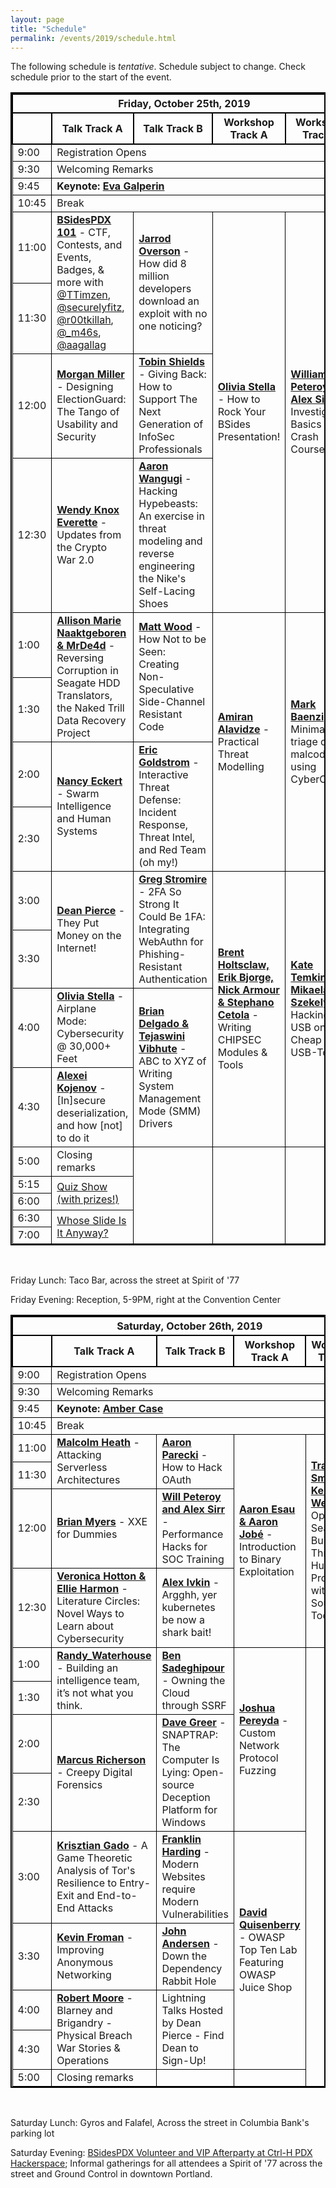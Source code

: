 ```yaml
---
layout: page
title: "Schedule"
permalink: /events/2019/schedule.html
---
```


<style>
table{
    border-collapse: collapse;
    border-spacing: 0;
    border:2px solid #000000;
}

th{
    border:2px solid #000000;
}

td{
    border:1px solid #000000;
}
</style>


The following schedule is *tentative*. Schedule subject to change. Check schedule prior to the start of the event.


<TABLE border="1">
<TH COLSPAN="5">Friday, October 25th, 2019</TH>

<TR>
  <TH></TH>
  <TH>Talk Track A</TH>
  <TH>Talk Track B</TH>
  <TH>Workshop Track A</TH>
  <TH>Workshop Track B</TH>
</TR>

<TR>
  <TD>9:00</TD>
  <TD COLSPAN="4">Registration Opens</TD>
</TR>

<TR>
  <TD>9:30</TD>
  <TD COLSPAN="4">Welcoming Remarks</TD>
</TR>

<TR>
  <TD MARKDOWN="span">9:45</TD>
  <TD COLSPAN="4" MARKDOWN="span"><b>Keynote: <a href="speakers.html#Eva">Eva Galperin</a></b></TD>

</TR>

<TR>
  <TD MARKDOWN="span">10:45</TD>
  <TD COLSPAN="4" MARKDOWN="span">Break</TD>
</TR>

<TR>
  <TD>11:00</TD>
  <TD ROWSPAN="2"><a href="speakers.html#101"><b>BSidesPDX 101</b></a> - CTF, Contests, and Events, Badges, & more with <a href="https://twitter.com/TTimzen">@TTimzen</a>, <a href="https://twitter.com/securelyfitz">@securelyfitz</a>, <a href="https://twitter.com/r00tkillah">@r00tkillah</a>, <a href="https://twitter.com/_m46s">@_m46s</a>, <a href="https://twitter.com/aagallag">@aagallag</a></TD>
  <TD ROWSPAN="2"><a href="speakers.html#How did 8 million developers download an exploit with no one noticing?"><b>Jarrod Overson</b></a> - How did 8 million developers download an exploit with no one noticing?</TD>  
  <TD ROWSPAN="4"><a href="workshops.html#How to Rock Your BSides Presentation!"><b>Olivia Stella</b></a> - How to Rock Your BSides Presentation!</TD>
  <TD ROWSPAN="4"><a href="workshops.html#Investigation Basics Crash Course"><b>William Peteroy & Alex Sirr</b></a> - Investigation Basics Crash Course</TD>
</TR>

<TR>
  <TD>11:30</TD>
</TR>

<TR>
  <TD>12:00</TD>
  <TD ROWSPAN="1"><a href="speakers.html#Designing ElectionGuard: The Tango of Usability and Security"><b>Morgan Miller</b></a> - Designing ElectionGuard: The Tango of Usability and Security</TD>  
  <TD ROWSPAN="1"><a href="speakers.html#Giving Back: How to Support The Next Generation of InfoSec Professionals"><b>Tobin Shields</b></a> - Giving Back: How to Support The Next Generation of InfoSec Professionals</TD>  

</TR>

<TR>
  <TD>12:30</TD>
    <TD ROWSPAN="1"><a href="speakers.html#Updates from the Crypto War 2.0"><b>Wendy Knox Everette</b></a> - Updates from the Crypto War 2.0</TD>  
     <TD ROWSPAN="1"><a href="speakers.html#Hacking Hypebeasts: An exercise in threat modeling and reverse engineering the Nike's Self-Lacing Shoes"><b>Aaron Wangugi</b></a> - Hacking Hypebeasts: An exercise in threat modeling and reverse engineering the Nike's Self-Lacing Shoes</TD>  
</TR>

<TR>
  <TD>1:00</TD>
  <TD ROWSPAN="2"><a href="speakers.html#Reversing Corruption in Seagate HDD Translators, the Naked Trill Data Recovery Project"><b>Allison Marie Naaktgeboren & MrDe4d</b></a> - Reversing Corruption in Seagate HDD Translators, the Naked Trill Data Recovery Project</TD>  
  <TD ROWSPAN="2"><a href="speakers.html#How Not to be Seen: Creating Non-Speculative Side-Channel Resistant Code"><b>Matt Wood</b></a>  - How Not to be Seen: Creating Non-Speculative Side-Channel Resistant Code</TD>  
  <TD ROWSPAN="4"><a href="workshops.html#Practical Threat Modelling"><b>Amiran Alavidze</b></a> - Practical Threat Modelling</TD>
  <TD ROWSPAN="4"><a href="workshops.html#Minimalist triage of malcode using CyberChef"><b>Mark Baenziger</b></a> - Minimalist triage of malcode using CyberChef</TD>
</TR>

<TR>
  <TD>1:30</TD>
</TR>


<TR>
  <TD>2:00</TD>
   <TD ROWSPAN="2"><a href="speakers.html#Swarm Intelligence and Human Systems"><b>Nancy Eckert</b></a> - Swarm Intelligence and Human Systems</TD>  

  <TD ROWSPAN="2"><a href="speakers.html#Interactive Threat Defense: Incident Response, Threat Intel, and Red Team (oh my!)"><b>Eric Goldstrom</b></a> - Interactive Threat Defense: Incident Response, Threat Intel, and Red Team (oh my!)</TD>  
</TR>

<TR>
  <TD>2:30</TD>
</TR>

<TR>
  <TD>3:00</TD>
  <TD ROWSPAN="2"><a href="speakers.html#They Put Money on the Internet!"><b>Dean Pierce</b></a>  - They Put Money on the Internet!</TD>  
  <TD ROWSPAN="2"><a href="speakers.html#2FA So Strong It Could Be 1FA: Integrating WebAuthn for Phishing-Resistant Authentication"><b>Greg Stromire</b></a> - 2FA So Strong It Could Be 1FA: Integrating WebAuthn for Phishing-Resistant Authentication</TD>  
  <TD ROWSPAN="4"><a href="workshops.html#Writing CHIPSEC Modules & Tools"><b>Brent Holtsclaw, Erik Bjorge, Nick Armour & Stephano Cetola</b></a> - Writing CHIPSEC Modules & Tools</TD>
  <TD ROWSPAN="4"><a href="workshops.html#Hacking USB on the Cheap with USB-Tools"><b>Kate Temkin & Mikaela Szekely</b></a> - Hacking USB on the Cheap with USB-Tools</TD>
</TR>

<TR>
  <TD>3:30</TD>
</TR>

<TR>
  <TD>4:00</TD>
  <TD ROWSPAN="1"><a href="speakers.html#Airplane Mode: Cybersecurity @ 30,000+ Feet"><b>Olivia Stella</b></a> - Airplane Mode: Cybersecurity @ 30,000+ Feet</TD>  
  <TD ROWSPAN="2"><a href="speakers.html#ABC to XYZ of Writing System Management Mode (SMM) Drivers"><b>Brian Delgado & Tejaswini Vibhute</b></a> - ABC to XYZ of Writing System Management Mode (SMM) Drivers</TD>  
</TR>

<TR>
  <TD>4:30</TD>
  <TD ROWSPAN="1"><a href="speakers.html#[In]secure deserialization, and how [not] to do it"><b>Alexei Kojenov</b></a> - [In]secure deserialization, and how [not] to do it</TD>  

</TR>

<TR>
  <TD>5:00</TD>
  <TD>Closing remarks</TD>
  <TD ROWSPAN="5">&nbsp;</TD>
  <TD ROWSPAN="5">&nbsp;</TD>
  <TD ROWSPAN="5">&nbsp;</TD>
</TR>

<TR>
  <TD>5:15</TD>
  <TD ROWSPAN="2"><a href="contests-events.html#BSides 2019 Quiz Show">Quiz Show (with prizes!)</a></TD>
</TR>

<TR>
  <TD>6:00</TD>
</TR>

<TR>
  <TD>6:30</TD>
   <TD ROWSPAN="2"><a href="contests-events.html#Whose Slide Is It Anyway?">Whose Slide Is It Anyway?</a></TD>
</TR>

<TR>
  <TD>7:00</TD>
</TR>

</TABLE>
&nbsp;

Friday Lunch: Taco Bar, across the street at Spirit of '77

Friday Evening: Reception, 5-9PM, right at the Convention Center


<TABLE border="1">
<TH COLSPAN="5">Saturday, October 26th, 2019</TH>

<TR>
  <TH></TH>
  <TH>Talk Track A</TH>
  <TH>Talk Track B</TH>
  <TH>Workshop Track A</TH>
  <TH>Workshop Track B</TH>
</TR>

<TR>
  <TD>9:00</TD>
  <TD COLSPAN="4">Registration Opens</TD>
</TR>

<TR>
  <TD>9:30</TD>
  <TD COLSPAN="4">Welcoming Remarks</TD>
</TR>

<TR>
  <TD MARKDOWN="span">9:45</TD>
  <TD COLSPAN="4" MARKDOWN="span"><b>Keynote: <a href="speakers.html#Amber">Amber Case</a></b></TD>

</TR>

<TR>
  <TD MARKDOWN="span">10:45</TD>
  <TD COLSPAN="4" MARKDOWN="span">Break</TD>
</TR>

<TR>
  <TD>11:00</TD>
  <TD ROWSPAN="2"><a href="speakers.html#Attacking Serverless Architectures"><b>Malcolm Heath</b></a> - Attacking Serverless Architectures</TD>  
  <TD ROWSPAN="2"><a href="speakers.html#How to Hack OAuth"><b>Aaron Parecki</b></a> - How to Hack OAuth</TD>  
  <TD ROWSPAN="4"><a href="workshops.html#Introduction to Binary Exploitation"><b>Aaron Esau & Aaron Jobé</b></a> - Introduction to Binary Exploitation</TD>
  <TD ROWSPAN="4"><a href="workshops.html#Open Season: Building a Threat Hunting Program with Open Source Tools"><b>Travis Smith & Ken Westin</b></a> - Open Season: Building a Threat Hunting Program with Open Source Tools</TD>
</TR>

<TR>
  <TD>11:30</TD>
</TR>

<TR>
  <TD>12:00</TD>
   <TD ROWSPAN="1"><a href="speakers.html#XXE for Dummies"><b>Brian Myers</b></a>  - XXE for Dummies</TD>  
   <TD ROWSPAN="1"><a href="speakers.html#Performance Hacks for SOC Training"><b>Will Peteroy and Alex Sirr </b></a> - Performance Hacks for SOC Training</TD>    
</TR>

<TR>
  <TD>12:30</TD>
    <TD ROWSPAN="1"><a href="speakers.html#Literature Circles: Novel Ways to Learn about Cybersecurity"><b>Veronica Hotton & Ellie Harmon</b></a>  - Literature Circles: Novel Ways to Learn about Cybersecurity</TD>  
     <TD ROWSPAN="1"><a href="speakers.html#Argghh, yer kubernetes be now a shark bait!"><b>Alex Ivkin</b></a> - Argghh, yer kubernetes be now a shark bait!</TD>  

</TR>

<TR>
  <TD>1:00</TD>
   <TD ROWSPAN="2"><a href="speakers.html#Building an intelligence team, it’s not what you think"><b>Randy_Waterhouse</b></a>  - Building an intelligence team, it’s not what you think. </TD>
   <TD ROWSPAN="2"><a href="speakers.html#Owning the Cloud through SSRF"><b>Ben Sadeghipour</b></a>  - Owning the Cloud through SSRF</TD>
   <TD ROWSPAN="4"><a href="workshops.html#Custom Network Protocol Fuzzing"><b>Joshua Pereyda</b></a> - Custom Network Protocol Fuzzing</TD>
   <TD ROWSPAN="9">&nbsp;</TD>
</TR>

<TR>
  <TD>1:30</TD>
</TR>

<TR>
  <TD>2:00</TD>
   <TD ROWSPAN="2"><a href="speakers.html#Creepy Digital Forensics"><b>Marcus Richerson</b></a> - Creepy Digital Forensics</TD>  
   <TD ROWSPAN="2"><a href="speakers.html#SNAPTRAP: The Computer Is Lying: Open-source Deception Platform for Windows"><b>Dave Greer</b></a> - SNAPTRAP: The Computer Is Lying: Open-source Deception Platform for Windows</TD>
</TR>

<TR>
  <TD>2:30</TD>
</TR>

<TR>
  <TD>3:00</TD>
     <TD ROWSPAN="1"><a href="speakers.html#A Game Theoretic Analysis of Tor's Resilience to Entry-Exit and End-to-End Attacks"><b>Krisztian Gado</b></a> - A Game Theoretic Analysis of Tor's Resilience to Entry-Exit and End-to-End Attacks</TD> 
     <TD ROWSPAN="1"><a href="speakers.html#Modern Websites require Modern Vulnerabilities"><b>Franklin Harding</b></a> - Modern Websites require Modern Vulnerabilities</TD>
  <TD ROWSPAN="4"><a href="workshops.html#OWASP Top Ten Lab Featuring OWASP Juice Shop"><b>David Quisenberry</b></a> - OWASP Top Ten Lab Featuring OWASP Juice Shop</TD>
</TR>

<TR>
  <TD>3:30</TD>
   <TD ROWSPAN="1"><a href="speakers.html#Improving Anonymous Networking"><b>Kevin Froman</b></a>  - Improving Anonymous Networking</TD>
  <TD ROWSPAN="1"><a href="speakers.html#Down the Dependency Rabbit Hole"><b>John Andersen</b></a>  - Down the Dependency Rabbit Hole</TD>
</TR>

<TR>
  <TD>4:00</TD>
  <TD ROWSPAN="2"><a href="speakers.html#Blarney and Brigandry - Physical Breach War Stories & Operations"><b>Robert Moore</b></a> - Blarney and Brigandry - Physical Breach War Stories & Operations </TD>
  <TD ROWSPAN="2">Lightning Talks Hosted by Dean Pierce - Find Dean to Sign-Up!</TD>
</TR>

<TR>
  <TD>4:30</TD>
</TR>

<TR>
  <TD>5:00</TD>
  <TD>Closing remarks</TD>
  <TD>&nbsp;</TD>
  <TD>&nbsp;</TD>
</TR>

</TABLE>
&nbsp;


Saturday Lunch: Gyros and Falafel, Across the street in Columbia Bank's parking lot

Saturday Evening: <a href="contests-events.html#Saturday">BSidesPDX Volunteer and VIP Afterparty at Ctrl-H PDX Hackerspace</a>; Informal gatherings for all attendees a Spirit of '77 across the street and Ground Control in downtown Portland.
